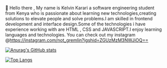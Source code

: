 👋 Hello there , My name is Kelvin Karari a software engineering student from Kenya who is passionate about learning new technologies,creating solutions to elevate people and solve problems.I am skilled in frontend development and interface design.Some of the technologies i have experience working with are HTML , CSS and JAVASCRIPT.I enjoy learning languages and technologies. You can check out my instagram @https://instagram.com/not_gremlin?igshid=ZGUzMzM3NWJiOQ==

[![Anurag's GitHub stats](https://github-readme-stats.vercel.app/api?username=p-karari)](https://github.com/anuraghazra/github-readme-stats)

[![Top Langs](https://github-readme-stats.vercel.app/api/top-langs/?username=p-karari)](https://github.com/anuraghazra/github-readme-stats)

